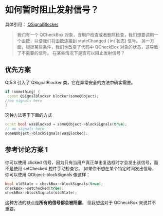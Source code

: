 # 如何暂时阻止发射信号？

具体引用： [QSignalBlocker](http://doc.qt.io/qt-5/qsignalblocker.html)

> 我们有一个 QCheckBox 对象，当用户检查或者删除检查，我们想要调用一个函数，以便我们将函数连接到 stateChanged ( int 状态) 信号。
> 另一方面，根据某些条件，我们也改变了代码中 QCheckBox 对象的状态，这导致了不需要的信号。
> 在某些情况下是否可以阻止发射信号？

## 优先方案

Qt5.3 引入了 QSignalBlocker 类，它在异常安全的方法中确实需要。

```cpp
if (something) {
 const QSignalBlocker blocker(someQObject);
//no signals here
}
```

这种方法等于下面的方式

```cpp
const bool wasBlocked = someQObject->blockSignals(true);
// no signals here
someQObject->blockSignals(wasBlocked);
```

## 参考讨论方案 1

你可以使用 clicked 信号，因为只有当用户真正单击复选框时才会发出该信号，而不是使用 setChecked 控件手动检查它。
如果你不想在某个特定时间发出信号，你可以使用 QObject::blockSignals 像这样：

```cpp
bool oldState = checkBox->blockSignals(true);
checkBox->setChecked(true);
checkBox->blockSignals(oldState);
```

这种方法的缺点是**所有的信号都会被阻塞**。 但我想这对于 QCheckBox 来说并不重要。
